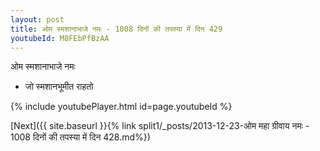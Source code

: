 ```yaml
---
layout: post
title: ओम स्मशानाभाजे नमः - 1008 दिनों की तपस्या में दिन 429
youtubeId: M8FEbPfBzAA
---
```

 
 
 ओम स्मशानाभाजे नमः  
 
 -  जो स्मशानभूमीत राहतो 
 
  
 
  
 
 
 
 
 
 


{% include youtubePlayer.html id=page.youtubeId %}
 
[Next]({{ site.baseurl }}{% link  split1/_posts/2013-12-23-ओम महा ग्रीवाय नमः - 1008 दिनों की तपस्या में दिन 428.md%})
 

